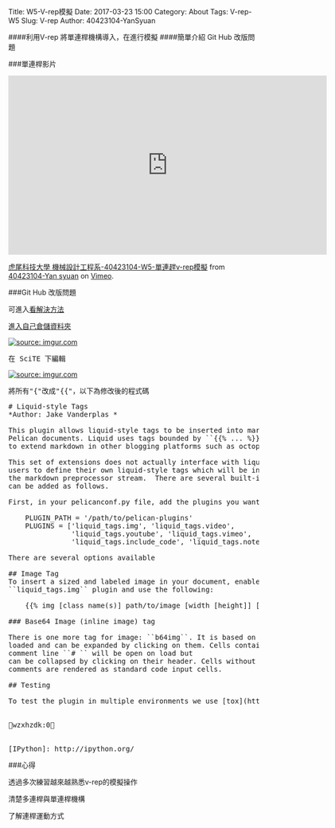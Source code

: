 Title: W5-V-rep模擬
Date: 2017-03-23 15:00
Category: About
Tags:  V-rep-W5
Slug: V-rep
Author: 40423104-YanSyuan


####利用V-rep 將單連桿機構導入，在進行模擬
####簡單介紹 Git Hub 改版問題


<!-- PELICAN_END_SUMMARY -->
###單連桿影片
<iframe src="https://player.vimeo.com/video/214560619" width="640" height="360" frameborder="0" webkitallowfullscreen mozallowfullscreen allowfullscreen></iframe>
<p><a href="https://vimeo.com/214560619">虎尾科技大學 機械設計工程系-40423104-W5-單連趕v-rep模擬</a> from <a href="https://vimeo.com/user44900188">40423104-Yan syuan</a> on <a href="https://vimeo.com">Vimeo</a>.</p>

###Git Hub 改版問題
<pre>可進入<a href="https://help.github.com/articles/page-build-failed-tag-not-properly-terminated/">看解決方法</pre>
<pre>進入自己倉儲資料夾</pre>
<a href="http://imgur.com/LzpsaMx"><img src="http://i.imgur.com/LzpsaMx.png" title="source: imgur.com" /></a>
<pre>在 SciTE 下編輯</pre>
<a href="http://imgur.com/bAvaxEU"><img src="http://i.imgur.com/bAvaxEU.png" title="source: imgur.com" /></a>

<pre>將所有"{"改成"{{"，以下為修改後的程式碼</pre>
<pre># Liquid-style Tags
*Author: Jake Vanderplas <jakevdp@cs.washington.edu>*
 
This plugin allows liquid-style tags to be inserted into markdown within
Pelican documents. Liquid uses tags bounded by ``{{% ... %}}``, and is used
to extend markdown in other blogging platforms such as octopress.
 
This set of extensions does not actually interface with liquid, but allows
users to define their own liquid-style tags which will be inserted into
the markdown preprocessor stream.  There are several built-in tags, which
can be added as follows.
 
First, in your pelicanconf.py file, add the plugins you want to  use:
 
    PLUGIN_PATH = '/path/to/pelican-plugins'
    PLUGINS = ['liquid_tags.img', 'liquid_tags.video',
               'liquid_tags.youtube', 'liquid_tags.vimeo',
               'liquid_tags.include_code', 'liquid_tags.notebook']
 
There are several options available
 
## Image Tag
To insert a sized and labeled image in your document, enable the
``liquid_tags.img`` plugin and use the following:
 
    {{% img [class name(s)] path/to/image [width [height]] [title text | "title text" ["alt text"]] %}}
 
### Base64 Image (inline image) tag
 
There is one more tag for image: ``b64img``. It is based on ``img`` tag, but instead of inserting link on image it acutally reads image and inserts it as base64 text into ``<img src=`` attribute.
 
To use it:
 
1. Enable ``liquid_tags.b64img``
1. Insert tag as you'd insert image one: ``{{% b64img [class name(s)] path/to/image [width [height]] [title text | "title text" ["alt text"]] %}}``
 
Images are read on compilation phase so you can use any local path (just be sure that image will remain there on next compilation)
 
## Instagram Tag
To insert a sized and labeled Instagram image in your document by its shortcode (such as ``pFI0CAIZna``), enable the ``liquid_tags.gram`` plugin and use the following:
 
    {{% gram shortcode [size] [width] [class name(s)] [title text | "title text" ["alt text"]] %}}
 
You can specify a size with `t`, `m`, or `l`.
 
## Flickr Tag
To insert a Flickr image to a post, follow these steps:
 
1. Enable ``liquid_tags.flickr``
2. [Get an API key from Flickr](https://www.flickr.com/services/apps/create/apply)
3. Add FLICKR_API_KEY to your config
4. Add this to your document:
 
    ``{{% flickr image_id [small|medium|large] ["alt text"|'alt text'] %}}``
 
## Giphy Tag
To insert a gif from Giphy in your document by its id (such as ``aMSJFS6oFX0fC``), enable the ``liquid_tags.giphy`` plugin and use the following:
 
    {{% giphy gif_id ["alt text"|'alt text'] %}}
 
IMPORTANT: You have to request a production API key from giphy [here](https://api.giphy.com/submit).
For the first runs you could also use the public beta key you can get [here](https://github.com/giphy/GiphyAPI).
 
## Soundcloud Tag
To insert a Soundcloud Widget to a post, follow these steps:
 
1. Enable ``liquid_tags.soundcloud``
2. Add this to your document:
 
    ``{{% soundcloud track_url %}}``
 
## Youtube Tag
To insert youtube video into a post, enable the
``liquid_tags.youtube`` plugin, and add to your document:
 
    {{% youtube youtube_id [width] [height] %}}
 
The width and height are in pixels, and can be optionally specified.  If they
are not, then the dimensions will be 640 (wide) by 390 (tall).
 
If you're experiencing issues with code generating (i.e. missing closing tags), add `SUMMARY_MAX_LENGTH = None` to your config.
 
## Vimeo Tag
To insert a Vimeo video into a post, enable the
``liquid_tags.vimeo`` plugin, and add to your document:
 
    {{% vimeo vimeo_id [width] [height] %}}
 
The width and height are in pixels, and can be optionally specified.  If they
are not, then the dimensions will be 640 (wide) by 390 (tall).
 
If you're experiencing issues with code generating (i.e. missing closing tags), add `SUMMARY_MAX_LENGTH = None` to your config.
 
## Video Tag
To insert flash/HTML5-friendly video into a post, enable the
``liquid_tags.video`` plugin, and add to your document:
 
    {{% video /url/to/video.mp4 [width] [height] [/path/to/poster.png] %}}
 
The width and height are in pixels, and can be optionally specified.  If they
are not, then the original video size will be used.  The poster is an image
which is used as a preview of the video.
 
To use a video from file, make sure it's in a static directory and put in
the appropriate url.
 
## Audio Tag
To insert HTML5 audio into a post, enable the ``liquid_tags.audio`` plugin,
and add to your document:
 
    {{% audio url/to/audio [url/to/audio] [url/to/audio] %}}
 
Up to 3 audio urls are possible. So you can add different versions of
the audio file you want to post because not every browser support every
file format.
 
To use a audio from file, make sure it's in a static directory and put in
the appropriate url.
 
## Include Code
To include code from a file in your document with a link to the original
file, enable the ``liquid_tags.include_code`` plugin, and add to your
document:
 
    {{% include_code /path/to/code.py [lang:python] [lines:X-Y] [:hidefilename:] [title] %}}
 
All arguments are optional but their order must be kept. `:hidefilename:` is
only allowed if a title is also given.
 
    {{% include_code /path/to/code.py lines:1-10 :hidefilename: Test Example %}}
 
This example will show the first 10 lines of the file while hiding the actual
filename.
 
The script must be in the ``code`` subdirectory of your content folder:
this default location can be changed by specifying
 
    CODE_DIR = 'code'
 
within your configuration file. Additionally, in order for the resulting
hyperlink to work, this directory must be listed under the STATIC_PATHS
setting, e.g.:
 
    STATIC_PATHS = ['images', 'code']
 
## IPython notebooks
 
To insert an [IPython][] notebook into your post, enable the
``liquid_tags.notebook`` plugin and add to your document:
 
    {{% notebook filename.ipynb %}}
 
The file should be specified relative to the ``notebooks`` subdirectory of the
content directory.  Optionally, this subdirectory can be specified in the
config file:
 
    NOTEBOOK_DIR = 'notebooks'
 
Because the conversion and rendering of notebooks is rather involved, there
are a few extra steps required for this plugin:
 
- First, you will need to install IPython:
 
      pip install ipython==2.4.1
 
- After typing "make html" when using the notebook tag, a file called
  ``_nb_header.html`` will be produced in the main directory.  The content
  of the file should be included in the header of the theme.  An easy way
  to accomplish this is to add the following lines within the header template
  of the theme you use:
 
      {{% if EXTRA_HEADER %}}
      {{ EXTRA_HEADER }}
      {{% endif %}}
 
  and in your configuration file, include the line:
 
      EXTRA_HEADER = open('_nb_header.html').read().decode('utf-8')
 
  this will insert the proper css formatting into your document.
 
### Optional Arguments for Notebook Tags
 
The notebook tag also has two optional arguments: ``cells`` and ``language``.
 
- You can specify a slice of cells to include:
 
  ``{{% notebook filename.ipynb cells[2:8] %}}``
 
- You can also specify the name of a language which Pygments should use for
  highlighting code cells. A list of the short names for languages that Pygments
  will highlight can be found [here](http://www.pygments.org/docs/lexers/).
 
  ``{{% notebook filename.ipynb language[julia] %}}``
 
  This may be helpful for those using [IJulia](https://github.com/JuliaLang/IJulia.jl)
  or notebooks in any other language, especially as the IPython project [broadens its
  scope](https://github.com/ipython/ipython/wiki/Roadmap:-IPython) of [language
  compatibility](http://jupyter.org/). By default, the language for highlighting
  will be ``ipython``.
 
- These options can be used separately, together, or not at all. However,
  if both tags are used then ``cells`` must come before ``language``:
 
  ``{{% notebook filename.ipynb cells[2:8] language[julia] %}}``
 
### Collapsible Code in IPython Notebooks
 
The plugin also enables collapsible code input boxes. For this to work
you first need to copy the file ``pelicanhtml_3.tpl`` (for IPython
3.x, ``pelicanhtml_2.tpl`` (for IPython 2.x)...) to the top level of your
Pelican blog. Notebook input cells containing the comment line ``#
<!-- collapse=True -->`` will be collapsed when the html page is
loaded and can be expanded by clicking on them. Cells containing the
comment line ``# <!-- collapse=False -->`` will be open on load but
can be collapsed by clicking on their header. Cells without collapse
comments are rendered as standard code input cells.
 
## Testing
 
To test the plugin in multiple environments we use [tox](http://tox.readthedocs.org/en/latest/), to run the entire test suite, just type:
 
 
wzxhzdk:0
 
 
[IPython]: http://ipython.org/</pre>


###心得
<p>透過多次練習越來越熟悉v-rep的模擬操作</p>
<p>清楚多連桿與單連桿機構</p>
<p>了解連桿運動方式 </p>